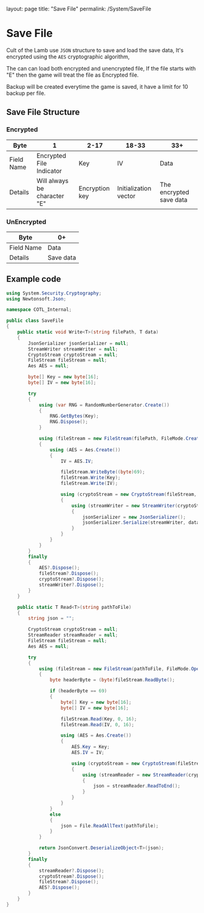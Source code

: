 layout: page
title: "Save File"
permalink: /System/SaveFile

# Save File

Cult of the Lamb use `JSON` structure to save and load the save data,
It's encrypted using the `AES` cryptographic algorithm,

The can can load both encrypted and unencrypted file,
If the file starts with "E" then the game will treat the file as Encrypted file.

Backup will be created everytime the game is saved, it have a limit for 10 backup per file.

## Save File Structure

### Encrypted

| Byte       | 1                            | 2-17           | 18-33                 | 33+                     |
|------------|------------------------------|----------------|-----------------------|-------------------------|
| Field Name | Encrypted File Indicator     | Key            | IV                    | Data                    |
| Details    | Will always be character "E" | Encryption key | Initialization vector | The encrypted save data |

### UnEncrypted

| Byte       | 0+        |
|------------|-----------|
| Field Name | Data      |
| Details    | Save data |

## Example code

```csharp
using System.Security.Cryptography;
using Newtonsoft.Json;

namespace COTL_Internal;

public class SaveFile
{
    public static void Write<T>(string filePath, T data)
    {
        JsonSerializer jsonSerializer = null;
        StreamWriter streamWriter = null;
        CryptoStream cryptoStream = null;
        FileStream fileStream = null;
        Aes AES = null;

        byte[] Key = new byte[16];
        byte[] IV = new byte[16];

        try
        {
            using (var RNG = RandomNumberGenerator.Create())
            {
                RNG.GetBytes(Key);
                RNG.Dispose();
            }

            using (fileStream = new FileStream(filePath, FileMode.Create, FileAccess.Write))
            {
                using (AES = Aes.Create())
                {
                    IV = AES.IV;

                    fileStream.WriteByte((byte)69);
                    fileStream.Write(Key);
                    fileStream.Write(IV);

                    using (cryptoStream = new CryptoStream(fileStream, AES.CreateEncryptor(Key, IV), CryptoStreamMode.Write))
                    {
                        using (streamWriter = new StreamWriter(cryptoStream))
                        {
                            jsonSerializer = new JsonSerializer();
                            jsonSerializer.Serialize(streamWriter, data);
                        }
                    }
                }
            }
        }
        finally
        {
            AES?.Dispose();
            fileStream?.Dispose();
            cryptoStream?.Dispose();
            streamWriter?.Dispose();
        }
    }

    public static T Read<T>(string pathToFile)
    {
        string json = "";

        CryptoStream cryptoStream = null;
        StreamReader streamReader = null;
        FileStream fileStream = null;
        Aes AES = null;

        try
        {
            using (fileStream = new FileStream(pathToFile, FileMode.Open, FileAccess.Read))
            {
                byte headerByte = (byte)fileStream.ReadByte();

                if (headerByte == 69)
                {
                    byte[] Key = new byte[16];
                    byte[] IV = new byte[16];

                    fileStream.Read(Key, 0, 16);
                    fileStream.Read(IV, 0, 16);

                    using (AES = Aes.Create())
                    {
                        AES.Key = Key;
                        AES.IV = IV;

                        using (cryptoStream = new CryptoStream(fileStream, AES.CreateDecryptor(), CryptoStreamMode.Read))
                        {
                            using (streamReader = new StreamReader(cryptoStream))
                            {
                                json = streamReader.ReadToEnd();
                            }
                        }
                    }
                }
                else
                {
                    json = File.ReadAllText(pathToFile);
                }
            }

            return JsonConvert.DeserializeObject<T>(json);
        }
        finally
        {
            streamReader?.Dispose();
            cryptoStream?.Dispose();
            fileStream?.Dispose();
            AES?.Dispose();
        }
    }
}
```
